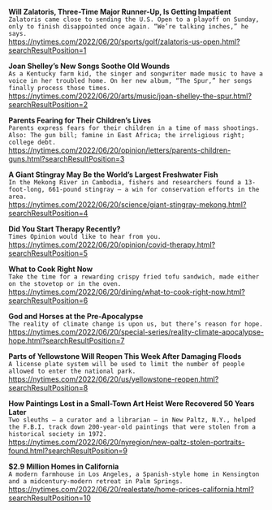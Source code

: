**Will Zalatoris, Three-Time Major Runner-Up, Is Getting Impatient**\
`Zalatoris came close to sending the U.S. Open to a playoff on Sunday, only to finish disappointed once again. “We’re talking inches,” he says.`\
https://nytimes.com/2022/06/20/sports/golf/zalatoris-us-open.html?searchResultPosition=1

**Joan Shelley’s New Songs Soothe Old Wounds**\
`As a Kentucky farm kid, the singer and songwriter made music to have a voice in her troubled home. On her new album, “The Spur,” her songs finally process those times.`\
https://nytimes.com/2022/06/20/arts/music/joan-shelley-the-spur.html?searchResultPosition=2

**Parents Fearing for Their Children’s Lives**\
`Parents express fears for their children in a time of mass shootings. Also: The gun bill; famine in East Africa; the irreligious right; college debt.`\
https://nytimes.com/2022/06/20/opinion/letters/parents-children-guns.html?searchResultPosition=3

**A Giant Stingray May Be the World’s Largest Freshwater Fish**\
`In the Mekong River in Cambodia, fishers and researchers found a 13-foot-long, 661-pound stingray — a win for conservation efforts in the area.`\
https://nytimes.com/2022/06/20/science/giant-stingray-mekong.html?searchResultPosition=4

**Did You Start Therapy Recently?**\
`Times Opinion would like to hear from you.`\
https://nytimes.com/2022/06/20/opinion/covid-therapy.html?searchResultPosition=5

**What to Cook Right Now**\
`Take the time for a rewarding crispy fried tofu sandwich, made either on the stovetop or in the oven.`\
https://nytimes.com/2022/06/20/dining/what-to-cook-right-now.html?searchResultPosition=6

**God and Horses at the Pre-Apocalypse**\
`The reality of climate change is upon us, but there’s reason for hope.`\
https://nytimes.com/2022/06/20/special-series/reality-climate-apocalypse-hope.html?searchResultPosition=7

**Parts of Yellowstone Will Reopen This Week After Damaging Floods**\
`A license plate system will be used to limit the number of people allowed to enter the national park.`\
https://nytimes.com/2022/06/20/us/yellowstone-reopen.html?searchResultPosition=8

**How Paintings Lost in a Small-Town Art Heist Were Recovered 50 Years Later**\
`Two sleuths — a curator and a librarian — in New Paltz, N.Y., helped the F.B.I. track down 200-year-old paintings that were stolen from a historical society in 1972.`\
https://nytimes.com/2022/06/20/nyregion/new-paltz-stolen-portraits-found.html?searchResultPosition=9

**$2.9 Million Homes in California**\
`A modern farmhouse in Los Angeles, a Spanish-style home in Kensington and a midcentury-modern retreat in Palm Springs.`\
https://nytimes.com/2022/06/20/realestate/home-prices-california.html?searchResultPosition=10

